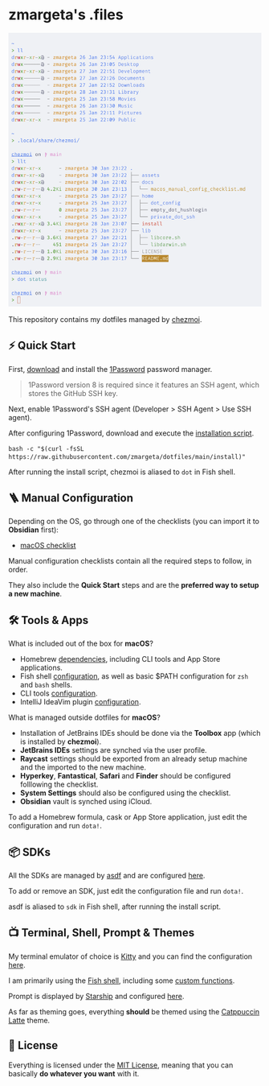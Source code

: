 # zmargeta's .files

![zmargeta's dotfiles](./asset/image/front_page.png)

This repository contains my dotfiles managed by [chezmoi](https://github.com/twpayne/chezmoi).

## ⚡️ Quick Start

First, [download](https://downloads.1password.com/mac/1Password.zip) and install the [1Password](https://1password.com/product/mac) password manager.

> 1Password version 8 is required since it features an SSH agent, which stores the GitHub SSH key.

Next, enable 1Password's SSH agent (Developer > SSH Agent > Use SSH agent).

After configuring 1Password, download and execute the [installation script](./install).

```console
bash -c "$(curl -fsSL https://raw.githubusercontent.com/zmargeta/dotfiles/main/install)"
```

After running the install script, chezmoi is aliased to `dot` in Fish shell.

## 🪜 Manual Configuration

Depending on the OS, go through one of the checklists (you can import it to **Obsidian** first):

- [macOS checklist](./doc/macos_manual_config_checklist.md)

Manual configuration checklists contain all the required steps to follow, in order.

They also include the **Quick Start** steps and are the **preferred way to setup a new machine**.

## 🛠️ Tools & Apps

What is included out of the box for **macOS**?

- Homebrew [dependencies](./home/.chezmoiscripts/darwin/run_onchange_before_03_install_packages.tmpl), including CLI tools and App Store applications.
- Fish shell [configuration](https://github.com/zmargeta/dotfiles/tree/main/home/dot_config/fish), as well as basic $PATH configuration for `zsh` and `bash` shells.
- CLI tools [configuration](https://github.com/zmargeta/dotfiles/tree/main/home/dot_config).
- IntelliJ IdeaVim plugin [configuration](./home/dot_config/ideavim/ideavimrc).

What is managed outside dotfiles for **macOS**?

- Installation of JetBrains IDEs should be done via the **Toolbox** app (which is installed by **chezmoi**).
- **JetBrains IDEs** settings are synched via the user profile.
- **Raycast** settings should be exported from an already setup machine and the imported to the new machine.
- **Hyperkey**, **Fantastical**, **Safari** and **Finder** should be configured folllowing the checklist.
- **System Settings** should also be configured using the checklist.
- **Obsidian** vault is synched using iCloud.

To add a Homebrew formula, cask or App Store application, just edit the configuration and run `dota!`.

## 📦 SDKs

All the SDKs are managed by [asdf](https://asdf-vm.com) and are configured [here](./home/.chezmoiscripts/run_onchange_after_09_install_sdks.tmpl).

To add or remove an SDK, just edit the configuration file and run `dota!`.

asdf is aliased to `sdk` in Fish shell, after running the install script.

## 📺 Terminal, Shell, Prompt & Themes

My terminal emulator of choice is [Kitty](https://sw.kovidgoyal.net/kitty/) and you can find the configuration [here](./home/dot_config/kitty/kitty.conf).

I am primarily using the [Fish shell](https://fishshell.com), including some [custom functions](https://github.com/zmargeta/dotfiles/tree/main/home/dot_config/fish/functions).

Prompt is displayed by [Starship](https://starship.rs) and configured [here](./home/dot_config/starship/starship.toml).

As far as theming goes, everything **should** be themed using the [Catppuccin Latte](https://github.com/catppuccin/catppuccin) theme.

## 📜 License

Everything is licensed under the [MIT License](./LICENSE), meaning that you can basically **do whatever you want** with it.

